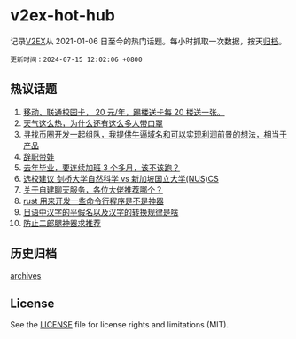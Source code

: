 # v2ex-hot-hub

 记录[V2EX](https://www.v2ex.com/)从 2021-01-06 日至今的热门话题。每小时抓取一次数据，按天[归档](archives)。

`更新时间：2024-07-15 12:02:06 +0800`

## 热议话题

1. [移动、联通校园卡， 20 元/年，踢楼送卡每 20 楼送一张。](https://www.v2ex.com/t/1057218)
1. [天气这么热，为什么还有这么多人带口罩](https://www.v2ex.com/t/1057288)
1. [寻找币圈开发一起组队，我提供牛逼域名和可以实现利润前景的想法，相当于产品](https://www.v2ex.com/t/1057277)
1. [辞职带娃](https://www.v2ex.com/t/1057280)
1. [去年毕业，要连续加班 3 个多月，该不该跑？](https://www.v2ex.com/t/1057234)
1. [选校建议 剑桥大学自然科学 vs 新加坡国立大学(NUS)CS](https://www.v2ex.com/t/1057189)
1. [关于自建聊天服务，各位大佬推荐哪个？](https://www.v2ex.com/t/1057208)
1. [rust 用来开发一些命令行程序是不是神器](https://www.v2ex.com/t/1057211)
1. [日语中汉字的平假名以及汉字的转换规律是啥](https://www.v2ex.com/t/1057221)
1. [防止二郎腿神器求推荐](https://www.v2ex.com/t/1057279)

## 历史归档

[archives](archives)

## License

See the [LICENSE](LICENSE) file for license rights and limitations (MIT).
